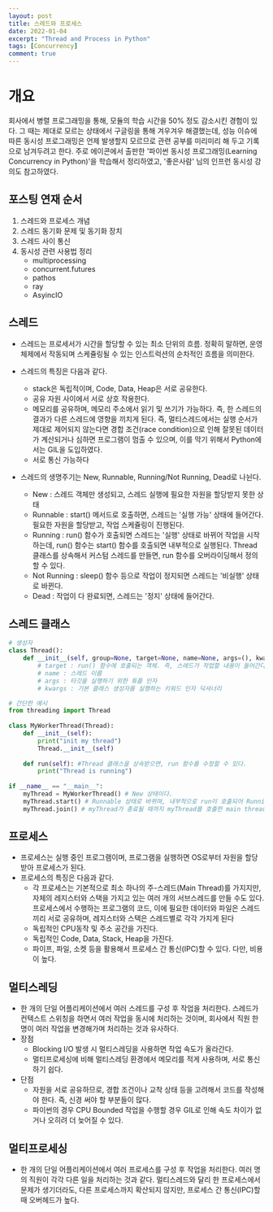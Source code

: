 ```yaml
---
layout: post
title: 스레드와 프로세스
date: 2022-01-04
excerpt: "Thread and Process in Python"
tags: [Concurrency]
comment: true
---
```



# 개요
회사에서 병렬 프로그래밍을 통해, 모듈의 학습 시간을 50% 정도 감소시킨 경험이 있다. 그 때는 제대로 모르는 상태에서 구글링을 통해 겨우겨우 해결했는데, 성능 이슈에 따른 동시성 프로그래밍은 언제 발생할지 모르므로 관련 공부를 미리미리 해 두고 기록으로 남겨두려고 한다. 주로 에이콘에서 출판한 '파이썬 동시성 프로그래밍(Learning Concurrency in Python)'을 학습해서 정리하였고, '좋은사람' 님의 인프런 동시성 강의도 참고하였다. 


## 포스팅 연재 순서
1. 스레드와 프로세스 개념
2. 스레드 동기화 문제 및 동기화 장치
3. 스레드 사이 통신
4. 동시성 관련  사용법 정리
	- multiprocessing
	- concurrent.futures
	- pathos
	- ray
	- AsyincIO


## 스레드
- 스레드는 프로세서가 시간을 할당할 수 있는 최소 단위의 흐름. 정확히 말하면, 운영체제에서 작동되며 스케쥴링될 수 있는 인스트럭션의 순차적인 흐름을 의미한다.

- 스레드의 특징은 다음과 같다.
  - stack은 독립적이며, Code, Data, Heap은 서로 공유한다.
  - 공유 자원 사이에서 서로 상호 작용한다.
  - 메모리를 공유하며, 메모리 주소에서 읽기 및 쓰기가 가능하다. 즉, 한 스레드의 결과가 다른 스레드에 영향을 끼치게 된다. 즉, 멀티스레드에서는 실행 순서가 제대로 제어되지 않는다면 경합 조건(race condition)으로 인해 잘못된 데이터가 계산되거나 심하면 프로그램이 멈출 수 있으며, 이를 막기 위해서 Python에서는 GIL을 도입하였다.
  - 서로 통신 가능하다

- 스레드의 생명주기는 New, Runnable, Running/Not Running, Dead로 나뉜다.
  - New : 스레드 객체만 생성되고, 스레드 실행에 필요한 자원을 할당받지 못한 상태
  - Runnable : start() 메서드로 호출하면, 스레드는 '실행 가능' 상태에 들어간다. 필요한 자원을 할당받고, 작업 스케쥴링이 진행된다.
  - Running : run() 함수가 호출되면 스레드는 '실행' 상태로 바뀌어 작업을 시작하는데, run() 함수는 start() 함수를 호출되면 내부적으로 실행된다. Thread 클래스를 상속해서 커스텀 스레드를 만들면, run 함수를 오버라이딩해서 정의할 수 있다.
  - Not Running : sleep() 함수 등으로 작업이 정지되면 스레드는 '비실행' 상태로 바뀐다.
  - Dead : 작업이 다 완료되면, 스레드는 '정지' 상태에 들어간다.


## 스레드 클래스
```python
# 생성자
class Thread():
    def __init__(self, group=None, target=None, name=None, args=(), kwargs = None, verbose=None):
        # target : run() 함수에 호출되는 객체. 즉, 스레드가 작업할 내용이 들어간다.
        # name : 스레드 이름
        # args : 타깃을 실행하기 위한 튜플 인자
        # kwargs : 기본 클래스 생성자를 실행하는 키워드 인자 딕셔너리
```

```python
# 간단한 예시
from threading import Thread
 
class MyWorkerThread(Thread):
    def __init__(self):
        print("init my thread")
        Thread.__init__(self)
     
    def run(self): #Thread 클래스을 상속받으면, run 함수를 수정할 수 있다.
        print("Thread is running")
 
if __name__ == "__main__":
    myThread = MyWorkerThread() # New 상태이다.
    myThread.start() # Runnable 상태로 바뀌며, 내부적으로 run이 호출되어 Running이 된다.
    myThread.join() # myThread가 종료될 때까지 myThread를 호출한 main thread는 멈추게 된다.
```


## 프로세스
- 프로세스는 실행 중인 프로그램이며, 프로그램을 실행하면 OS로부터 자원을 할당받아 프로세스가 된다.
- 프로세스의 특징은 다음과 같다.
  - 각 프로세스는 기본적으로 최소 하나의 주-스레드(Main Thread)를 가지지만, 자체의 레지스터와 스택을 가지고 있는 여러 개의 서브스레드를 만들 수도 있다. 프로세스에서 수행하는 프로그램의 코드, 이에 필요한 데이터와 파일은 스레드끼리 서로 공유하며, 레지스터와 스택은 스레드별로 각각 가지게 된다
  - 독립적인 CPU동작 및 주소 공간을 가진다.
  - 독립적인 Code, Data, Stack, Heap을 가진다.
  - 파이프, 파일, 소켓 등을 활용해서 프로세스 간 통신(IPC)할 수 있다. 다만, 비용이 높다.


## 멀티스레딩
- 한 개의 단일 어플리케이션에서 여러 스레드를 구성 후 작업을 처리한다. 스레드가 컨텍스트 스위칭을 하면서 여러 작업을 동시에 처리하는 것이며, 회사에서 직원 한 명이 여러 작업을 변경해가며 처리하는 것과 유사하다.
- 장점
  - Blocking I/O 발생 시 멀티스레딩을 사용하면 작업 속도가 올라간다.
  - 멀티프로세싱에 비해 멀티스레딩 환경에서 메모리를 적게 사용하며, 서로 통신하기 쉽다.
- 단점
  - 자원을 서로 공유하므로, 경합 조건이나 교착 상태 등을 고려해서 코드를 작성해야 한다. 즉, 신경 써야 할 부분들이 많다.
  -  파이썬의 경우 CPU Bounded 작업을 수행할 경우 GIL로 인해 속도 차이가 없거나 오히려 더 늦어질 수 있다.


## 멀티프로세싱
- 한 개의 단일 어플리케이션에서 여러 프로세스를 구성 후 작업을 처리한다. 여러 명의 직원이 각각 다른 일을 처리하는 것과 같다. 멀티스레드와 달리 한 프로세스에서 문제가 생기더라도, 다른 프로세스까지 확산되지 않지만, 프로세스 간 통신(IPC)할 때 오버헤드가 높다.
